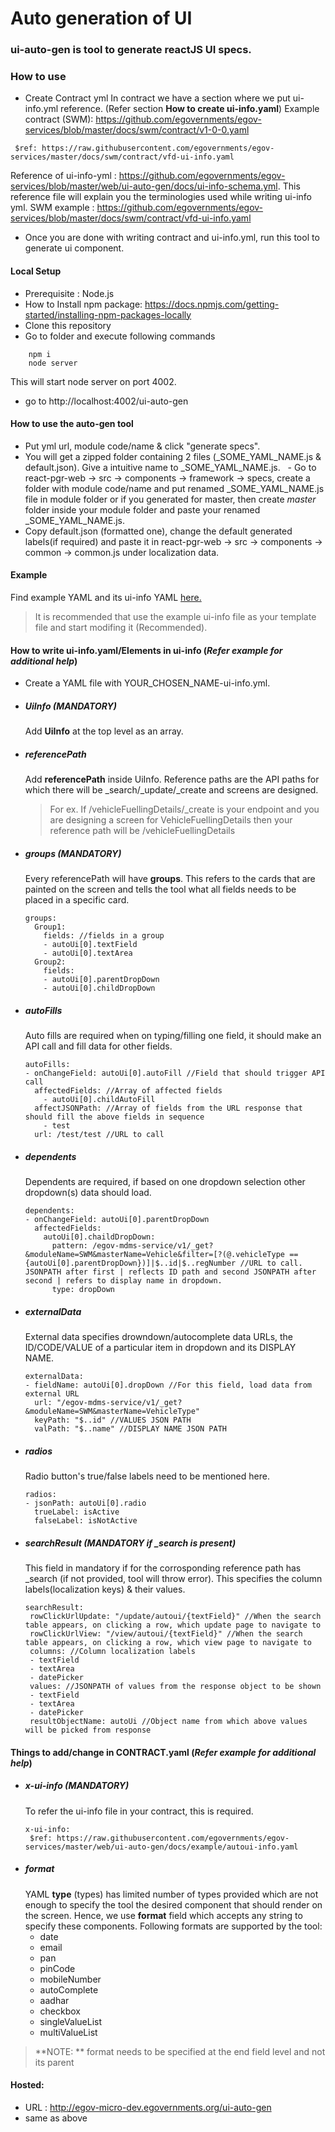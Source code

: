 # Auto generation of UI
### ui-auto-gen is tool to generate reactJS UI specs.

### How to use
- Create Contract yml
 In contract we have a section where we put ui-info.yml reference. (Refer section **How to create ui-info.yaml**)
 Example contract (SWM): https://github.com/egovernments/egov-services/blob/master/docs/swm/contract/v1-0-0.yaml 
 ``` x-ui-info:
  $ref: https://raw.githubusercontent.com/egovernments/egov-services/master/docs/swm/contract/vfd-ui-info.yaml

```
 Reference of ui-info-yml : https://github.com/egovernments/egov-services/blob/master/web/ui-auto-gen/docs/ui-info-schema.yml. This reference file will explain you the terminologies used while writing ui-info yml.
 SWM example : https://github.com/egovernments/egov-services/blob/master/docs/swm/contract/vfd-ui-info.yaml
 - Once you are done with writing contract and ui-info.yml, run this tool to generate ui component.

#### Local Setup
- Prerequisite : Node.js
- How to Install npm package: https://docs.npmjs.com/getting-started/installing-npm-packages-locally
- Clone this repository
- Go to folder and execute following commands

``` 
    npm i
    node server
   ```
   This will start node server on port 4002.
   - go to http://localhost:4002/ui-auto-gen
   
#### How to use the auto-gen tool
   - Put yml url, module code/name & click "generate specs".
   - You will get a zipped folder containing 2 files (_SOME_YAML_NAME.js & default.json). Give a intuitive name to _SOME_YAML_NAME.js.
   - Go to react-pgr-web -> src -> components -> framework -> specs, create a folder with module code/name and put renamed _SOME_YAML_NAME.js file in module folder or if you generated for master, then create *master* folder inside your module folder and paste your renamed _SOME_YAML_NAME.js.
   - Copy default.json (formatted one), change the default generated labels(if required) and paste it in react-pgr-web -> src -> components -> common -> common.js under localization data.
   
#### Example
  Find example YAML and its ui-info YAML [here.](https://github.com/egovernments/egov-services/tree/master/web/ui-auto-gen/docs/example) 
  > It is recommended that use the example ui-info file as your template file and start modifing it (Recommended). 

#### How to write ui-info.yaml/Elements in ui-info (*Refer example for additional help*)
   - Create a YAML file with YOUR_CHOSEN_NAME-ui-info.yml.
   - ##### UiInfo (**_MANDATORY_**)
     Add **UiInfo** at the top level as an array.
   - ##### referencePath
     Add **referencePath** inside UiInfo. Reference paths are the API paths for which there will be _search/_update/_create and screens are designed. 
   
       > For ex. If /vehicleFuellingDetails/_create is your endpoint and you are designing a screen for VehicleFuellingDetails then your reference path will be /vehicleFuellingDetails
  
  - ##### groups (**_MANDATORY_**)
    Every referencePath will have **groups**. This refers to the cards that are painted on the screen and tells the tool what all fields needs to be placed in a specific card.
  
    ```
    groups:
      Group1:
        fields: //fields in a group
        - autoUi[0].textField
        - autoUi[0].textArea
      Group2:
        fields:
        - autoUi[0].parentDropDown
        - autoUi[0].childDropDown
    ```
  - ##### autoFills
    Auto fills are required when on typing/filling one field, it should make an API call and fill data for other fields.
    ```
    autoFills:
    - onChangeField: autoUi[0].autoFill //Field that should trigger API call
      affectedFields: //Array of affected fields
        - autoUi[0].childAutoFill
      affectJSONPath: //Array of fields from the URL response that should fill the above fields in sequence
        - test
      url: /test/test //URL to call
    ```
  - ##### dependents
    Dependents are required, if based on one dropdown selection other dropdown(s) data should load.
    ```
    dependents:
    - onChangeField: autoUi[0].parentDropDown
      affectedFields:
        autoUi[0].chaildDropDown:
          pattern: /egov-mdms-service/v1/_get?&moduleName=SWM&masterName=Vehicle&filter=[?(@.vehicleType == {autoUi[0].parentDropDown})]|$..id|$..regNumber //URL to call. JSONPATH after first | reflects ID path and second JSONPATH after second | refers to display name in dropdown.
          type: dropDown
    ```
  - ##### externalData
    External data specifies drowndown/autocomplete data URLs, the ID/CODE/VALUE of a particular item in dropdown and its DISPLAY NAME.
    ```
    externalData:
    - fieldName: autoUi[0].dropDown //For this field, load data from external URL
      url: "/egov-mdms-service/v1/_get?&moduleName=SWM&masterName=VehicleType"
      keyPath: "$..id" //VALUES JSON PATH
      valPath: "$..name" //DISPLAY NAME JSON PATH
    ```
  - ##### radios
    Radio button's true/false labels need to be mentioned here.
    ```
    radios:
    - jsonPath: autoUi[0].radio
      trueLabel: isActive
      falseLabel: isNotActive
    ```
  - ##### searchResult (**_MANDATORY_** if _search is present)
    This field in mandatory if for the corrosponding reference path has _search (if not provided, tool will throw error).
    This specifies the column labels(localization keys) & their values.
    ```
    searchResult:
     rowClickUrlUpdate: "/update/autoui/{textField}" //When the search table appears, on clicking a row, which update page to navigate to
     rowClickUrlView: "/view/autoui/{textField}" //When the search table appears, on clicking a row, which view page to navigate to
     columns: //Column localization labels
     - textField
     - textArea
     - datePicker
     values: //JSONPATH of values from the response object to be shown
     - textField
     - textArea
     - datePicker
     resultObjectName: autoUi //Object name from which above values will be picked from response
    ```
#### Things to add/change in CONTRACT.yaml (*Refer example for additional help*)
- ##### x-ui-info (**_MANDATORY_**)
  To refer the ui-info file in your contract, this is required.
  ```
  x-ui-info:
   $ref: https://raw.githubusercontent.com/egovernments/egov-services/master/web/ui-auto-gen/docs/example/autoui-info.yaml
  ```
- ##### format
  YAML **type** (types) has limited number of types provided which are not enough to specify the tool the desired component that should render on the screen. Hence, we use **format** field which accepts any string to specify these components.
  Following formats are supported by the tool:
  - date
  - email
  - pan
  - pinCode
  - mobileNumber
  - autoComplete
  - aadhar
  - checkbox
  - singleValueList
  - multiValueList
  
 > **NOTE: ** format needs to be specified at the end field level and not its parent

#### Hosted:
- URL : http://egov-micro-dev.egovernments.org/ui-auto-gen
- same as above

